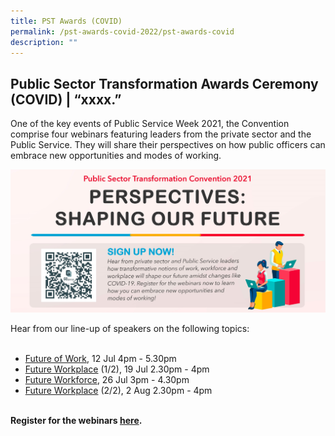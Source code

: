 ```yaml
---
title: PST Awards (COVID)
permalink: /pst-awards-covid-2022/pst-awards-covid
description: ""
---
```

## Public Sector Transformation Awards Ceremony (COVID) | “xxxx.”
One of the key events of Public Service Week 2021, the Convention comprise four webinars featuring leaders from the private sector and the Public Service. They will share their perspectives on how public officers can embrace new opportunities and modes of working.
<br>

![Main banner](/images/MAIN.jpeg)

Hear from our line-up of speakers on the following topics:<br>
<br>
  * [Future of Work](/pstc-2021/future-of-work/), 12 Jul 4pm - 5.30pm
  * [Future Workplace](/pstc-2021/future-workplace/) (1/2), 19 Jul 2.30pm - 4pm
  * [Future Workforce](/pstc-2021/future-workforce/), 26 Jul 3pm - 4.30pm
  * [Future Workplace](/pstc-2021/future-workplace/) (2/2), 2 Aug 2.30pm - 4pm
<br>
<b>Register for the webinars <a href="https://go.gov.sg/pstc2021-register">here</a>.</b>